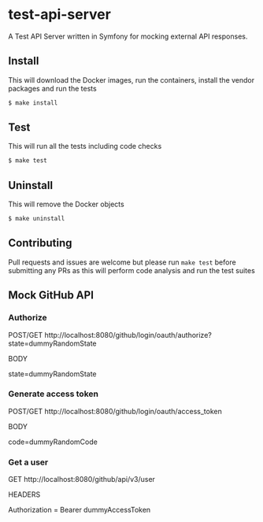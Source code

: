 # test-api-server
A  Test API Server written in Symfony for mocking external API responses.

## Install
This will download the Docker images, run the containers, install the vendor packages and run the tests
```bash
$ make install
```
## Test
This will run all the tests including code checks
```bash
$ make test
```
## Uninstall
This will remove the Docker objects
```bash
$ make uninstall
```
## Contributing
Pull requests and issues are welcome but please run `make test` before submitting any PRs as this will perform code analysis and run the test suites
## Mock GitHub API

### Authorize
POST/GET http://localhost:8080/github/login/oauth/authorize?state=dummyRandomState

BODY

state=dummyRandomState

### Generate access token
POST/GET http://localhost:8080/github/login/oauth/access_token

BODY 

code=dummyRandomCode

### Get a user
GET http://localhost:8080/github/api/v3/user

HEADERS 

Authorization = Bearer dummyAccessToken


